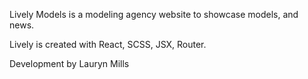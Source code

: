 Lively Models is a modeling agency website to showcase models, and news.

Lively is created with React, SCSS, JSX, Router.

Development by Lauryn Mills